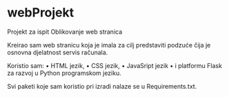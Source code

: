 # webProjekt
Projekt za ispit Oblikovanje web stranica

Kreirao sam web stranicu koja je imala za cilj predstaviti podzuće čija je osnovna djelatnost servis računala. 

Koristio sam: 
•	HTML jezik, 
•	CSS jezik,
•	JavaSript jezik 
•	i  platformu Flask za razvoj u Python programskom jeziku.

Svi paketi koje sam koristio pri izradi nalaze se u Requirements.txt.

